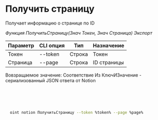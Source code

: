 ﻿---
sidebar_position: 3
---

# Получить страницу
 Получает информацию о странице по ID


*Функция ПолучитьСтраницу(Знач Токен, Знач Страница) Экспорт*

  | Параметр | CLI опция | Тип | Назначение |
  |-|-|-|-|
  | Токен | --token | Строка | Токен |
  | Страница | --page | Строка | ID страницы |

  
  Вовзращаемое значение:   Соответствие Из КлючИЗначение - сериализованный JSON ответа от Notion

```bsl title="Пример кода"
	

	
```

```sh title="Пример команд CLI"
    
  oint notion ПолучитьСтраницу --token %token% --page %page%

```


```json title="Результат"



```
